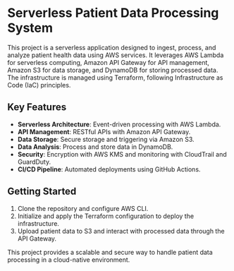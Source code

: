 # Serverless Patient Data Processing System

This project is a serverless application designed to ingest, process, and analyze patient health data using AWS services. It leverages AWS Lambda for serverless computing, Amazon API Gateway for API management, Amazon S3 for data storage, and DynamoDB for storing processed data. The infrastructure is managed using Terraform, following Infrastructure as Code (IaC) principles.

## Key Features

- **Serverless Architecture**: Event-driven processing with AWS Lambda.
- **API Management**: RESTful APIs with Amazon API Gateway.
- **Data Storage**: Secure storage and triggering via Amazon S3.
- **Data Analysis**: Process and store data in DynamoDB.
- **Security**: Encryption with AWS KMS and monitoring with CloudTrail and GuardDuty.
- **CI/CD Pipeline**: Automated deployments using GitHub Actions.

## Getting Started

1. Clone the repository and configure AWS CLI.
2. Initialize and apply the Terraform configuration to deploy the infrastructure.
3. Upload patient data to S3 and interact with processed data through the API Gateway.

This project provides a scalable and secure way to handle patient data processing in a cloud-native environment.

